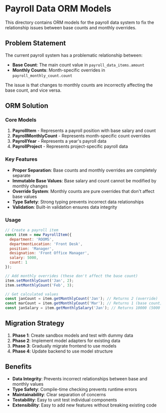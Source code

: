 # Payroll Data ORM Models

This directory contains ORM models for the payroll data system to fix the relationship issues between base counts and monthly overrides.

## Problem Statement

The current payroll system has a problematic relationship between:
- **Base Count**: The main count value in `payroll_data_items.amount`
- **Monthly Counts**: Month-specific overrides in `payroll_monthly_count.count`

The issue is that changes to monthly counts are incorrectly affecting the base count, and vice versa.

## ORM Solution

### Core Models

1. **PayrollItem** - Represents a payroll position with base salary and count
2. **PayrollMonthlyCount** - Represents month-specific count overrides
3. **PayrollYear** - Represents a year's payroll data
4. **PayrollProject** - Represents project-specific payroll data

### Key Features

- **Proper Separation**: Base counts and monthly overrides are completely separate
- **Immutable Base Values**: Base salary and count cannot be modified by monthly changes
- **Override System**: Monthly counts are pure overrides that don't affect base values
- **Type Safety**: Strong typing prevents incorrect data relationships
- **Validation**: Built-in validation ensures data integrity

### Usage

```javascript
// Create a payroll item
const item = new PayrollItem({
  department: 'ROOMS',
  departmentLocation: 'Front Desk',
  position: 'Manager',
  designation: 'Front Office Manager',
  salary: 5000,
  count: 1
});

// Add monthly overrides (these don't affect the base count)
item.setMonthlyCount('Jan', 2);
item.setMonthlyCount('Feb', 3);

// Get calculated values
const janCount = item.getMonthlyCount('Jan'); // Returns 2 (override)
const marCount = item.getMonthlyCount('Mar'); // Returns 1 (base count)
const janSalary = item.getMonthlySalary('Jan'); // Returns 10000 (5000 * 2)
```

## Migration Strategy

1. **Phase 1**: Create sandbox models and test with dummy data
2. **Phase 2**: Implement model adapters for existing data
3. **Phase 3**: Gradually migrate frontend to use models
4. **Phase 4**: Update backend to use model structure

## Benefits

- **Data Integrity**: Prevents incorrect relationships between base and monthly values
- **Type Safety**: Compile-time checking prevents runtime errors
- **Maintainability**: Clear separation of concerns
- **Testability**: Easy to unit test individual components
- **Extensibility**: Easy to add new features without breaking existing code 
